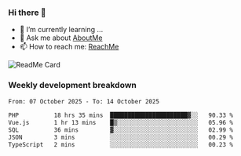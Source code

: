 ### Hi there 👋

- 🌱 I’m currently learning ...
- 💬 Ask me about [AboutMe](https://www.itzcy.com/about)
- 📫 How to reach me: [ReachMe](https://www.itzcy.com/about)

![ReadMe Card](https://github-readme-stats-ten-gilt.vercel.app/api?username=SuperChenYun&show_icons=true&title_color=fff&icon_color=79ff97&text_color=9f9f9f&bg_color=151515&hide_border=true)

### Weekly development breakdown
<!--START_SECTION:waka-->

```txt
From: 07 October 2025 - To: 14 October 2025

PHP          18 hrs 35 mins  ██████████████████████▓░░   90.33 %
Vue.js       1 hr 13 mins    █▒░░░░░░░░░░░░░░░░░░░░░░░   05.96 %
SQL          36 mins         ▓░░░░░░░░░░░░░░░░░░░░░░░░   02.99 %
JSON         3 mins          ░░░░░░░░░░░░░░░░░░░░░░░░░   00.29 %
TypeScript   2 mins          ░░░░░░░░░░░░░░░░░░░░░░░░░   00.23 %
```

<!--END_SECTION:waka-->
